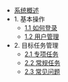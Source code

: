 * [系统概述](about.md)
* 1\. 基本操作
   * [1.1 如何登录](chapter01/1.1_login.md)
   * [1.2 用户管理](chapter01/1.2_user_center.md)
* 2\. 目标任务管理
   * [2.1 专项任务](chapter02/2.1_special.md)
   * [2.2 常规任务](chapter02/2.2_common.md)
   * [2.3 常见问题](chapter02/2.3_QA.md)
